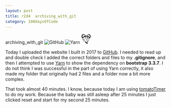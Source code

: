 ```yaml
---
layout: post
title: r2d4  archiving_with_git
category: 100daysOfCode
---
```


archiving_with_git
![GitHub](../images/icon-GitHub.ico)
![Yarn](../images/icon-YarnPkg.ico)
![Bash](../images/icon-gnu.ico)

Today I uploaded the website I built in 2017 to [GitHub](https://github.com/t3liph0n3/Bootstrap-Homepage). I needed to read up and double check I added the correct folders and files to my **.gitignore**, and then I attempted to use [Yarn](https://yarnpkg.com/lang/en/) to show the dependency on **bootstrap 3.3.7**. I do not think I was successful in the part of using Yarn correctly, it also made my folder that originally had 2 files and a folder now a bit more complex.

That took almost 40 minutes. I know, because today I am using [tomatoTimer](https://tomato-timer.com/) to do my work. Because the baby was still asleep after 25 minutes I just clicked reset and start for my second 25 minutes.